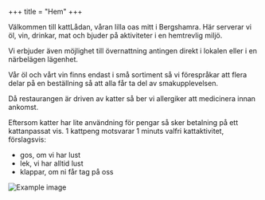 +++
title = "Hem"
+++

Välkommen till kattLådan, våran lilla oas mitt i Bergshamra. Här serverar vi öl, vin, drinkar,
mat och bjuder på aktiviteter i en hemtrevlig miljö.

Vi erbjuder även möjlighet till övernattning antingen direkt i lokalen eller i en närbelägen 
lägenhet.

Vår öl och vårt vin finns endast i små sortiment så vi förespråkar att flera delar på en 
beställning så att alla får ta del av smakupplevelsen.

Då restaurangen är driven av katter så ber vi allergiker att medicinera innan ankomst.

Eftersom katter har lite användning för pengar så sker betalning på ett kattanpassat vis.
1 kattpeng motsvarar 1 minuts valfri kattaktivitet, förslagsvis:
* gos, om vi har lust
* lek, vi har alltid lust
* klappar, om ni får tag på oss

![Example image](/img/frontpage-2.jpg)